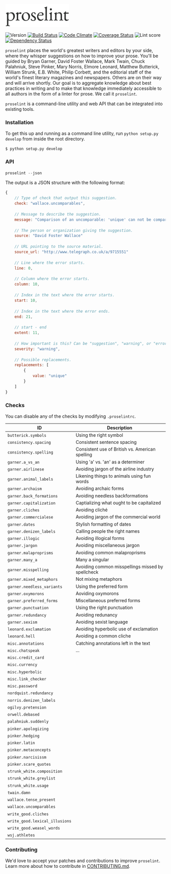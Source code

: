 <img src="logo.png" alt="proselint logo" width="200">

![Version](https://img.shields.io/badge/version-v0.1.0-yellow.svg)
[![Build Status](https://magnum.travis-ci.com/amperser/proselint.svg?token=ygVLzsadbn3UbxEk8GzT&branch=master)](https://magnum.travis-ci.com/amperser/proselint)
[![Code Climate](https://codeclimate.com/repos/5538989ee30ba0793100090f/badges/e10a2fe18a9256d69e2a/gpa.svg)](https://codeclimate.com/repos/5538989ee30ba0793100090f/feed)
[![Coverage Status](https://coveralls.io/repos/amperser/proselint/badge.svg?branch=master&service=github&t=2lhJpx)](https://coveralls.io/github/amperser/proselint?branch=master)
![Lint score](http://img.shields.io/badge/lintscore_v0.1.0-98.8-blue.svg)
[![Dependency Status](https://gemnasium.com/7cf4ad9bbb5fd951b6ffb79e9552609c.svg)](https://gemnasium.com/amperser/proselint)

`proselint` places the world's greatest writers and editors by your side, where they whisper suggestions on how to improve your prose. You'll be guided by Bryan Garner, David Foster Wallace, Mark Twain, Chuck Palahniuk, Steve Pinker, Mary Norris, Elmore Leonard, Matthew Butterick, William Strunk, E.B. White, Philip Corbett, and the editorial staff of the world's finest literary magazines and newspapers. Others are on their way and will arrive shortly. Our goal is to aggregate knowledge about best practices in writing and to make that knowledge immediately accessible to all authors in the form of a linter for prose. We call it `proselint`.

`proselint` is a command-line utility and web API that can be integrated into existing tools.
 
### Installation

To get this up and running as a command line utility, run `python setup.py develop` from inside the root directory.

```
$ python setup.py develop
```

### API

```js
proselint --json
```

The output is a JSON structure with the following format:

```js
{
    // Type of check that output this suggestion.
    check: "wallace.uncomparables",

    // Message to describe the suggestion.
    message: "Comparison of an uncomparable: 'unique' can not be compared.",

    // The person or organization giving the suggestion.
    source: "David Foster Wallace"

    // URL pointing to the source material.
    source_url: "http://www.telegraph.co.uk/a/9715551"

    // Line where the error starts.
    line: 0,

    // Column where the error starts.
    column: 10,

    // Index in the text where the error starts.
    start: 10,

    // Index in the text where the error ends.
    end: 21,

    // start - end
    extent: 11,

    // How important is this? Can be "suggestion", "warning", or "error".
    severity: "warning",

    // Possible replacements.
    replacements: [
        {
            value: "unique"
        }
    ]
}
```

### Checks

You can disable any of the checks by modifying `.proselintrc`.

| ID    | Description     |
| ----- | --------------- |
| `butterick.symbols` | Using the right symbol |
| `consistency.spacing` | Consistent sentence spacing |
| `consistency.spelling` | Consistent use of British vs. American spelling |
| `garner.a_vs_an` | Using 'a' vs. 'an' as a determiner  |
| `garner.airlinese ` | Avoiding jargon of the airline industry |
| `garner.animal_labels` | Likening things to animals using fun words |
| `garner.archaism` | Avoiding archaic forms |
| `garner.back_formations` | Avoiding needless backformations |
| `garner.capitalization` | Captializing what ought to be capitalized |
| `garner.cliches` | Avoiding cliché |
| `garner.commercialese` | Avoiding jargon of the commercial world |
| `garner.dates` | Stylish formatting of dates |
| `garner.denizen_labels` | Calling people the right names |
| `garner.illogic` | Avoiding illogical forms |
| `garner.jargon` | Avoiding miscellaneous jargon |
| `garner.malaproprisms` | Avoiding common malaproprisms |
| `garner.many_a` | Many a singular |
| `garner.misspelling` | Avoiding common misspellings missed by spellcheck |
| `garner.mixed_metaphors` | Not mixing metaphors |
| `garner.needless_variants` | Using the preferred form |
| `garner.oxymorons` | Aoviding oxymorons |
| `garner.preferred_forms` | Miscellaneous preferred forms |
| `garner.punctuation` | Using the right punctuation |
| `garner.redundancy` | Avoiding redunancy |
| `garner.sexism` | Avoiding sexist language |
| `leonard.exclamation` | Avoiding hyperbolic use of exclamation |
| `leonard.hell` | Avoiding a common cliche |
| `misc.annotations` | Catching annotations left in the text |
| `misc.chatspeak` | ... |
| `misc.credit_card` | |
| `misc.currency` | |
| `misc.hyperbolic` | |
| `misc.link_checker` | |
| `misc.password` | |
| `nordquist.redundancy` | |
| `norris.denizen_labels` | |
| `ogilvy.pretension` | |
| `orwell.debased` | |
| `palahniuk.suddenly` | |
| `pinker.apologizing` | |
| `pinker.hedging` | |
| `pinker.latin` | |
| `pinker.metaconcepts` | |
| `pinker.narcisissm` | |
| `pinker.scare_quotes` | |
| `strunk_white.composition` | |
| `strunk_white.greylist` | |
| `strunk_white.usage` | |
| `twain.damn` | |
| `wallace.tense_present` | |
| `wallace.uncomparables` | |
| `write_good.cliches` | |
| `write_good.lexical_illusions` | |
| `write_good.weasel_words` | |
| `wsj.athletes` | |
### Contributing

We'd love to accept your patches and contributions to improve `proselint`. Learn more about how to contribute in [CONTRIBUTING.md](./CONTRIBUTING.md).
